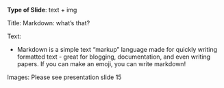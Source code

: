 **Type of Slide**: text + img

Title: Markdown: what’s that?

Text: 

* Markdown is a simple text “markup” language made for quickly writing formatted text - great for blogging, documentation, and even writing papers. If you can make an emoji, you can write markdown! 

Images: Please see presentation slide 15

